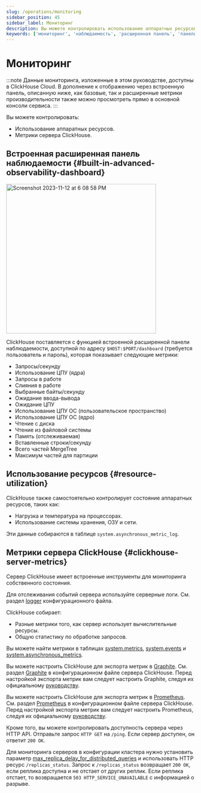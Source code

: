 ```yaml
---
slug: /operations/monitoring
sidebar_position: 45
sidebar_label: Мониторинг
description: Вы можете контролировать использование аппаратных ресурсов, а также метрики сервера ClickHouse.
keywords: ['мониторинг', 'наблюдаемость', 'расширенная панель', 'панель', 'панель наблюдаемости']
---
```



# Мониторинг

:::note
Данные мониторинга, изложенные в этом руководстве, доступны в ClickHouse Cloud. В дополнение к отображению через встроенную панель, описанную ниже, как базовые, так и расширенные метрики производительности также можно просмотреть прямо в основной консоли сервиса.
:::

Вы можете контролировать:

- Использование аппаратных ресурсов.
- Метрики сервера ClickHouse.

## Встроенная расширенная панель наблюдаемости {#built-in-advanced-observability-dashboard}

<img width="400" alt="Screenshot 2023-11-12 at 6 08 58 PM" src="https://github.com/ClickHouse/ClickHouse/assets/3936029/2bd10011-4a47-4b94-b836-d44557c7fdc1" />

ClickHouse поставляется с функцией встроенной расширенной панели наблюдаемости, доступной по адресу `$HOST:$PORT/dashboard` (требуется пользователь и пароль), которая показывает следующие метрики:
- Запросы/секунду
- Использование ЦПУ (ядра)
- Запросы в работе
- Слияния в работе
- Выбранные байты/секунду
- Ожидание ввода-вывода
- Ожидание ЦПУ
- Использование ЦПУ ОС (пользовательское пространство)
- Использование ЦПУ ОС (ядро)
- Чтение с диска
- Чтение из файловой системы
- Память (отслеживаемая)
- Вставленные строки/секунду
- Всего частей MergeTree
- Максимум частей для партиции

## Использование ресурсов {#resource-utilization}

ClickHouse также самостоятельно контролирует состояние аппаратных ресурсов, таких как:

- Нагрузка и температура на процессорах.
- Использование системы хранения, ОЗУ и сети.

Эти данные собираются в таблице `system.asynchronous_metric_log`.

## Метрики сервера ClickHouse {#clickhouse-server-metrics}

Сервер ClickHouse имеет встроенные инструменты для мониторинга собственного состояния.

Для отслеживания событий сервера используйте серверные логи. См. раздел [logger](../operations/server-configuration-parameters/settings.md#logger) конфигурационного файла.

ClickHouse собирает:

- Разные метрики того, как сервер использует вычислительные ресурсы.
- Общую статистику по обработке запросов.

Вы можете найти метрики в таблицах [system.metrics](/operations/system-tables/metrics), [system.events](/operations/system-tables/events) и [system.asynchronous_metrics](/operations/system-tables/asynchronous_metrics).

Вы можете настроить ClickHouse для экспорта метрик в [Graphite](https://github.com/graphite-project). См. раздел [Graphite](../operations/server-configuration-parameters/settings.md#graphite) в конфигурационном файле сервера ClickHouse. Перед настройкой экспорта метрик вам следует настроить Graphite, следуя их официальному [руководству](https://graphite.readthedocs.io/en/latest/install.html).

Вы можете настроить ClickHouse для экспорта метрик в [Prometheus](https://prometheus.io). См. раздел [Prometheus](../operations/server-configuration-parameters/settings.md#prometheus) в конфигурационном файле сервера ClickHouse. Перед настройкой экспорта метрик вам следует настроить Prometheus, следуя их официальному [руководству](https://prometheus.io/docs/prometheus/latest/installation/).

Кроме того, вы можете контролировать доступность сервера через HTTP API. Отправьте запрос `HTTP GET` на `/ping`. Если сервер доступен, он ответит `200 OK`.

Для мониторинга серверов в конфигурации кластера нужно установить параметр [max_replica_delay_for_distributed_queries](../operations/settings/settings.md#max_replica_delay_for_distributed_queries) и использовать HTTP ресурс `/replicas_status`. Запрос к `/replicas_status` возвращает `200 OK`, если реплика доступна и не отстает от других реплик. Если реплика отстает, то возвращается `503 HTTP_SERVICE_UNAVAILABLE` с информацией о разрыве.
